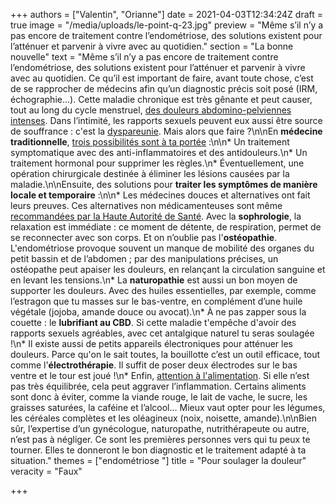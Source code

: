+++
authors = ["Valentin", "Orianne"]
date = 2021-04-03T12:34:24Z
draft = true
image = "/media/uploads/le-point-q-23.jpg"
preview = "Même s’il n’y a pas encore de traitement contre l’endométriose, des solutions existent pour l’atténuer et parvenir à vivre avec au quotidien."
section = "La bonne nouvelle"
text = "Même s’il n’y a pas encore de traitement contre l’endométriose, des solutions existent pour l’atténuer et parvenir à vivre avec au quotidien. Ce qu’il est important de faire, avant toute chose, c’est de se rapprocher de médecins afin qu’un diagnostic précis soit posé (IRM, échographie...). Cette maladie chronique est très gênante et peut causer, tout au long du cycle menstruel, [des douleurs abdomino-pelviennes intenses](https://www.endofrance.org/la-maladie-endometriose/symptomes-endometriose/). Dans l’intimité, les rapports sexuels peuvent eux aussi être source de souffrance : c'est la [dyspareunie](https://www.endofrance.org/la-maladie-endometriose/symptomes-endometriose/dyspareunie-douleurs-rapports-sexuels/). Mais alors que faire ?\n\nEn **médecine traditionnelle**, [trois possibilités sont à ta portée](https://www.inserm.fr/information-en-sante/dossiers-information/endometriose) :\n\n* Un traitement symptomatique avec des anti-inflammatoires et des antidouleurs.\n* Un traitement hormonal pour supprimer les règles.\n* Éventuellement, une opération chirurgicale destinée à éliminer les lésions causées par la maladie.\n\nEnsuite, des solutions pour **traiter les symptômes de manière locale et temporaire** :\n\n* Les médecines douces et alternatives ont fait leurs preuves. Ces alternatives non médicamenteuses sont même [recommandées par la Haute Autorité de Santé](https://www.has-sante.fr/jcms/c_2819733/fr/prise-en-charge-de-l-endometriose). Avec la **sophrologie**, la relaxation est immédiate : ce moment de détente, de respiration, permet de se reconnecter avec son corps. Et on n’oublie pas l'**ostéopathie**. L'endométriose provoque souvent un manque de mobilité des organes du petit bassin et de l’abdomen ; par des manipulations précises, un ostéopathe peut apaiser les douleurs, en relançant la circulation sanguine et en levant les tensions.\n* La **naturopathie** est aussi un bon moyen de supporter les douleurs. Avec des huiles essentielles, par exemple, comme l’estragon que tu masses sur le bas-ventre, en complément d’une huile végétale (jojoba, amande douce ou avocat).\n* À ne pas zapper sous la couette : le **lubrifiant au CBD**. Si cette maladie t'empêche d'avoir des rapports sexuels agréables, avec cet antalgique naturel tu seras soulagée !\n* Il existe aussi de petits appareils électroniques pour atténuer les douleurs. Parce qu'on le sait toutes, la bouillotte c’est un outil efficace, tout comme l'**électrothérapie**. Il suffit de poser deux électrodes sur le bas ventre et le tour est joué !\n* Enfin, [attention à l'alimentation](https://sante.journaldesfemmes.fr/fiches-sante-du-quotidien/2518141-endometriose-nutrition-alimentation-anti-inflammatoire/). Si elle n’est pas très équilibrée, cela peut aggraver l’inflammation. Certains aliments sont donc à éviter, comme la viande rouge, le lait de vache, le sucre, les graisses saturées, la caféine et l’alcool... Mieux vaut opter pour les légumes, les céréales complètes et les oléagineux (noix, noisette, amande).\n\nBien sûr, l’expertise d’un gynécologue, naturopathe, nutrithérapeute ou autre, n’est pas à négliger. Ce sont les premières personnes vers qui tu peux te tourner. Elles te donneront le bon diagnostic et le traitement adapté à ta situation."
themes = ["endométriose "]
title = "Pour soulager la douleur"
veracity = "Faux"

+++
